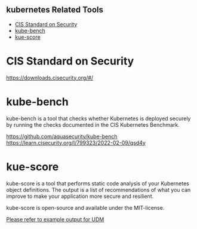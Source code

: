 kubernetes Related Tools
---
- [CIS Standard on Security](#cis-standard-on-security)
- [kube-bench](#kube-bench)
- [kue-score](#kue-score)

# CIS Standard on Security
https://downloads.cisecurity.org/#/

# kube-bench
kube-bench is a tool that checks whether Kubernetes is deployed securely by running the checks documented in the CIS Kubernetes Benchmark.

https://github.com/aquasecurity/kube-bench
https://learn.cisecurity.org/l/799323/2022-02-09/qsd4y


# kue-score
kube-score is a tool that performs static code analysis of your Kubernetes object definitions.
The output is a list of recommendations of what you can improve to make your application more secure and resilient.

kube-score is open-source and available under the MIT-license.

[Please refer to example output for UDM](../output/udm01.score)

